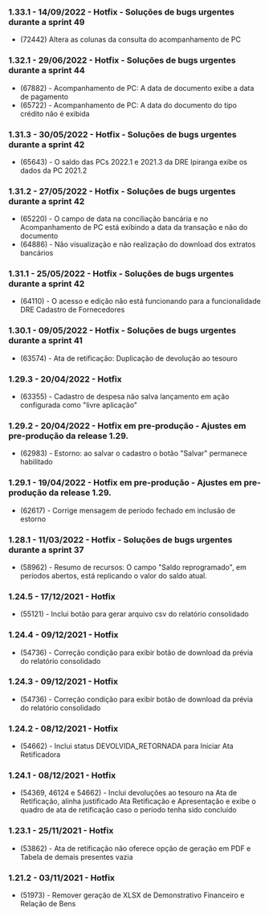 ### 1.33.1 - 14/09/2022 - Hotfix - Soluções de bugs urgentes durante a sprint 49
* (72442) Altera as colunas da consulta do acompanhamento de PC

### 1.32.1 - 29/06/2022 - Hotfix - Soluções de bugs urgentes durante a sprint 44
* (67882) -  Acompanhamento de PC: A data de documento exibe a data de pagamento
* (65722) -  Acompanhamento de PC: A data do documento do tipo crédito não é exibida

### 1.31.3 - 30/05/2022 - Hotfix - Soluções de bugs urgentes durante a sprint 42
* (65643) -  O saldo das PCs 2022.1 e 2021.3 da DRE Ipiranga exibe os dados da PC 2021.2

### 1.31.2 - 27/05/2022 - Hotfix - Soluções de bugs urgentes durante a sprint 42
* (65220) - O campo de data na conciliação bancária e no Acompanhamento de PC está exibindo a data da transação e não do documento
* (64886) - Não visualização e não realização do download dos extratos bancários

### 1.31.1 - 25/05/2022 - Hotfix - Soluções de bugs urgentes durante a sprint 42
* (64110) - O acesso e edição não está funcionando para a funcionalidade DRE Cadastro de Fornecedores

### 1.30.1 - 09/05/2022 - Hotfix - Soluções de bugs urgentes durante a sprint 41
* (63574) -  Ata de retificação: Duplicação de devolução ao tesouro

### 1.29.3 - 20/04/2022 - Hotfix
* (63355) - Cadastro de despesa não salva lançamento em ação configurada como "livre aplicação"

### 1.29.2 - 20/04/2022 - Hotfix em pre-produção - Ajustes em pre-produção da release 1.29.
* (62983) - Estorno: ao salvar o cadastro o botão "Salvar" permanece habilitado

### 1.29.1 - 19/04/2022 - Hotfix em pre-produção - Ajustes em pre-produção da release 1.29.
* (62617) - Corrige mensagem de período fechado em inclusão de estorno

### 1.28.1 - 11/03/2022 - Hotfix - Soluções de bugs urgentes durante a sprint 37
* (58962) - Resumo de recursos: O campo "Saldo reprogramado", em períodos abertos, está replicando o valor do saldo atual. 

### 1.24.5 - 17/12/2021 - Hotfix
* (55121) - Inclui botão para gerar arquivo csv do relatório consolidado

### 1.24.4 - 09/12/2021 - Hotfix
* (54736) - Correção condição para exibir botão de download da prévia do relatório consolidado

### 1.24.3 - 09/12/2021 - Hotfix
* (54736) - Correção condição para exibir botão de download da prévia do relatório consolidado

### 1.24.2 - 08/12/2021 - Hotfix
* (54662) - Inclui status DEVOLVIDA_RETORNADA para Iniciar Ata Retificadora

### 1.24.1 - 08/12/2021 - Hotfix
* (54369, 46124 e 54662) - Inclui devoluções ao tesouro na Ata de Retificação, alinha justificado Ata Retificação e Apresentação e exibe o quadro de ata de retificação caso o período tenha sido concluído

### 1.23.1 - 25/11/2021 - Hotfix
* (53862) - Ata de retificação não oferece opção de geração em PDF e Tabela de demais presentes vazia

### 1.21.2 - 03/11/2021 - Hotfix
* (51973) - Remover geração de XLSX de Demonstrativo Financeiro e Relação de Bens
